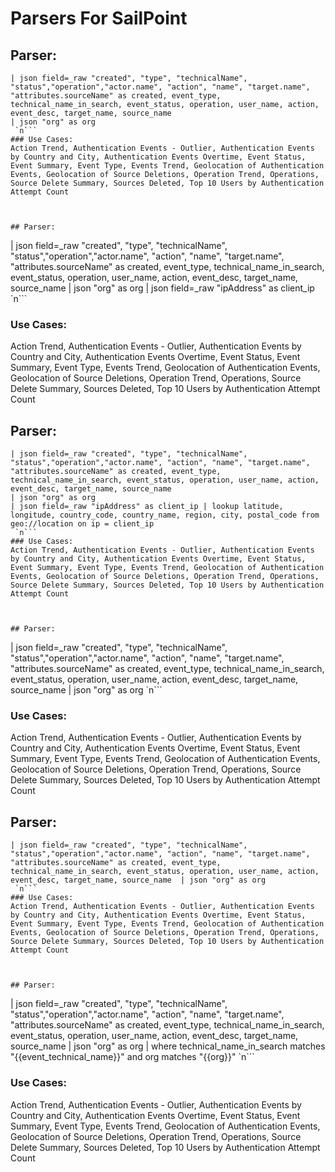 # Parsers For SailPoint

## Parser:
```
| json field=_raw "created", "type", "technicalName", "status","operation","actor.name", "action", "name", "target.name", "attributes.sourceName" as created, event_type, technical_name_in_search, event_status, operation, user_name, action, event_desc, target_name, source_name
| json "org" as org 
 `n```
### Use Cases:
Action Trend, Authentication Events - Outlier, Authentication Events by Country and City, Authentication Events Overtime, Event Status, Event Summary, Event Type, Events Trend, Geolocation of Authentication Events, Geolocation of Source Deletions, Operation Trend, Operations, Source Delete Summary, Sources Deleted, Top 10 Users by Authentication Attempt Count



## Parser:
```
| json field=_raw "created", "type", "technicalName", "status","operation","actor.name", "action", "name", "target.name", "attributes.sourceName" as created, event_type, technical_name_in_search, event_status, operation, user_name, action, event_desc, target_name, source_name
| json "org" as org 
| json field=_raw "ipAddress" as client_ip
 `n```
### Use Cases:
Action Trend, Authentication Events - Outlier, Authentication Events by Country and City, Authentication Events Overtime, Event Status, Event Summary, Event Type, Events Trend, Geolocation of Authentication Events, Geolocation of Source Deletions, Operation Trend, Operations, Source Delete Summary, Sources Deleted, Top 10 Users by Authentication Attempt Count



## Parser:
```
| json field=_raw "created", "type", "technicalName", "status","operation","actor.name", "action", "name", "target.name", "attributes.sourceName" as created, event_type, technical_name_in_search, event_status, operation, user_name, action, event_desc, target_name, source_name
| json "org" as org 
| json field=_raw "ipAddress" as client_ip | lookup latitude, longitude, country_code, country_name, region, city, postal_code from geo://location on ip = client_ip
 `n```
### Use Cases:
Action Trend, Authentication Events - Outlier, Authentication Events by Country and City, Authentication Events Overtime, Event Status, Event Summary, Event Type, Events Trend, Geolocation of Authentication Events, Geolocation of Source Deletions, Operation Trend, Operations, Source Delete Summary, Sources Deleted, Top 10 Users by Authentication Attempt Count



## Parser:
```
| json field=_raw "created", "type", "technicalName", "status","operation","actor.name", "action", "name", "target.name", "attributes.sourceName" as created, event_type, technical_name_in_search, event_status, operation, user_name, action, event_desc, target_name, source_name 
| json "org" as org 
 `n```
### Use Cases:
Action Trend, Authentication Events - Outlier, Authentication Events by Country and City, Authentication Events Overtime, Event Status, Event Summary, Event Type, Events Trend, Geolocation of Authentication Events, Geolocation of Source Deletions, Operation Trend, Operations, Source Delete Summary, Sources Deleted, Top 10 Users by Authentication Attempt Count



## Parser:
```
| json field=_raw "created", "type", "technicalName", "status","operation","actor.name", "action", "name", "target.name", "attributes.sourceName" as created, event_type, technical_name_in_search, event_status, operation, user_name, action, event_desc, target_name, source_name  | json "org" as org 
 `n```
### Use Cases:
Action Trend, Authentication Events - Outlier, Authentication Events by Country and City, Authentication Events Overtime, Event Status, Event Summary, Event Type, Events Trend, Geolocation of Authentication Events, Geolocation of Source Deletions, Operation Trend, Operations, Source Delete Summary, Sources Deleted, Top 10 Users by Authentication Attempt Count



## Parser:
```
| json field=_raw "created", "type", "technicalName", "status","operation","actor.name", "action", "name", "target.name", "attributes.sourceName" as created, event_type, technical_name_in_search, event_status, operation, user_name, action, event_desc, target_name, source_name | json "org" as org | where technical_name_in_search matches "{{event_technical_name}}" and org matches "{{org}}"
 `n```
### Use Cases:
Action Trend, Authentication Events - Outlier, Authentication Events by Country and City, Authentication Events Overtime, Event Status, Event Summary, Event Type, Events Trend, Geolocation of Authentication Events, Geolocation of Source Deletions, Operation Trend, Operations, Source Delete Summary, Sources Deleted, Top 10 Users by Authentication Attempt Count


